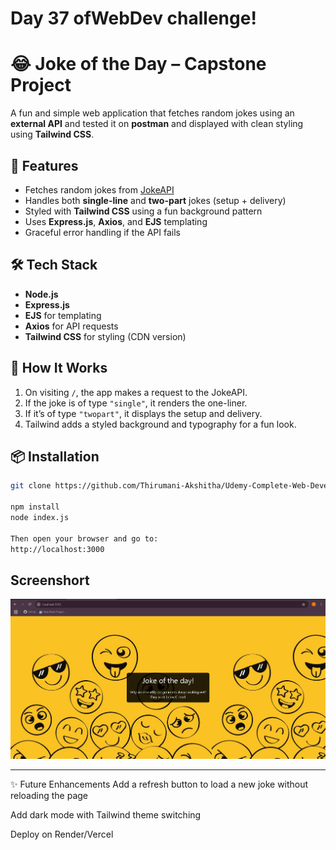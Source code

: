 # Day 37 ofWebDev challenge!

# 😂 Joke of the Day – Capstone Project

A fun and simple web application that fetches random jokes using an **external API** and tested it on **postman** and displayed with clean styling using **Tailwind CSS**.

## 🚀 Features

- Fetches random jokes from [JokeAPI](https://v2.jokeapi.dev)
- Handles both **single-line** and **two-part** jokes (setup + delivery)
- Styled with **Tailwind CSS** using a fun background pattern
- Uses **Express.js**, **Axios**, and **EJS** templating
- Graceful error handling if the API fails


## 🛠️ Tech Stack

- **Node.js**  
- **Express.js**  
- **EJS** for templating  
- **Axios** for API requests  
- **Tailwind CSS** for styling (CDN version)


## 🧠 How It Works

1. On visiting `/`, the app makes a request to the JokeAPI.
2. If the joke is of type `"single"`, it renders the one-liner.
3. If it’s of type `"twopart"`, it displays the setup and delivery.
4. Tailwind adds a styled background and typography for a fun look.

## 📦 Installation

```bash
git clone https://github.com/Thirumani-Akshitha/Udemy-Complete-Web-Development-Course-Practice-Projects/tree/main/Day37-CapstoneProject-API-intigration

npm install
node index.js

Then open your browser and go to:
http://localhost:3000
```

## Screenshort

![screenshort](./day37.png)

---

✨ Future Enhancements
Add a refresh button to load a new joke without reloading the page

Add dark mode with Tailwind theme switching

Deploy on Render/Vercel

